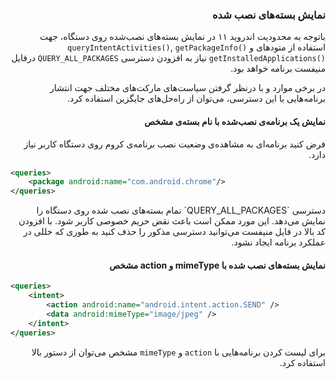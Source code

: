 <div dir="rtl">

### نمایش بسته‌های نصب شده
باتوجه به محدودیت اندروید ۱۱ در نمایش بسته‌های نصب‌شده روی دستگاه، جهت استفاده از متودهای <span dir="ltr">`queryIntentActivities()`, `getPackageInfo()` و `getInstalledApplications()`</span> نیاز به افزودن دسترسی `QUERY_ALL_PACKAGES` درفایل منیفست برنامه خواهد بود.

 در برخی موارد و با درنظر گرفتن سیاست‌های مارکت‌های مختلف جهت انتشار برنامه‌هایی با این دسترسی، می‌توان از راه‌حل‌های جایگزین استفاده کرد.

#### نمایش یک برنامه‌ی نصب‌شده با نام بسته‌ی مشخص
فرض کنید برنامه‌ای به مشاهده‌ی وضعیت نصب برنامه‌ی کروم روی دستگاه کاربر نیاز دارد.

<div dir="ltr">

```Xml
<queries>
	<package android:name="com.android.chrome"/>
</queries>
```
</div>
دسترسی `QUERY_ALL_PACKAGES` تمام بسته‌های نصب شده روی دستگاه را نمایش می‌دهد. این مورد ممکن است باعث نقض حریم خصوصی کاربر شود. 
 با افزودن کد بالا در فایل منیفست می‌توانید دسترسی مذکور را حذف کنید به طوری که خللی در عملکرد برنامه ایجاد نشود.

#### نمایش بسته‌های نصب شده با  mimeType و action مشخص

<div dir="ltr">

```Xml
<queries>
	<intent>
		<action android:name="android.intent.action.SEND" />
		<data android:mimeType="image/jpeg" />
	</intent>
</queries>
```
</div>

 برای لیست کردن برنامه‌هایی با `action` و `mimeType` مشخص می‌توان از دستور بالا استفاده کرد.

</div>
